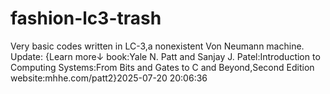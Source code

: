 # fashion-lc3-trash
Very basic codes written in LC-3,a nonexistent Von Neumann machine.
Update:
{Learn more↓
book:Yale N. Patt and Sanjay J. Patel:Introduction to Computing Systems:From Bits and Gates to C and Beyond,Second Edition
website:mhhe.com/patt2}2025-07-20 20:06:36
